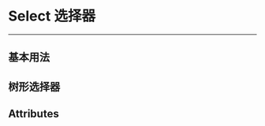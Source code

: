 # Select 选择器

---

## 基本用法

<common-code title="基本用法" description="选择器的选项通过 dic 关键字设置，选项的默认 label 字段为 'label' ， value 字段为 'value' ，也可以自定义 label 和 value 字段" codePath="select-common">
  <demo-select-common></demo-select-common>
</common-code>

## 树形选择器

<common-code title="树形选择器" description="此功能为本插件自行封装的功能，通过设置 type=tree ，选项变成了树形" codePath="select-tree">
  <demo-select-tree></demo-select-tree>
</common-code>

## Attributes

<common-api title="Attributes" :apiData="[
  { params: '...', describe: '所有 element-ui select 选择器组件的属性及方法，参见 [文档](https://element.eleme.cn/#/zh-CN/component/select)', type: '...', optionValue: '...', defaultValue: '...' },
  { params: 'xType', describe: '表示当前这项表单是什么组件，驼峰写法，与element-ui标签完全对应，例如时间选择器的标签为 el-time-select ，则 xType 配置为 timeSelect', type: 'string', optionValue: '—', defaultValue: '—' },
  { params: 'show', describe: '是否展示', type: 'boolean', optionValue: 'true/false', defaultValue: 'true' },
  { params: 'style', describe: '输入框的css样式', type: 'string', optionValue: '—', defaultValue: '—' },
  { params: 'type', describe: '是否为树形', type: 'string', optionValue: 'tree', defaultValue: '—' },
  { params: 'dic', describe: '下拉选择的选项，如果type为tree，则多出两个属性children和defaultExpandAll，用法上面示例', type: 'array/object', optionValue: `{ data: [], label: 'label', value: 'value', children: 'children', defaultExpandAll: true }`, defaultValue: '—' },
]" />

